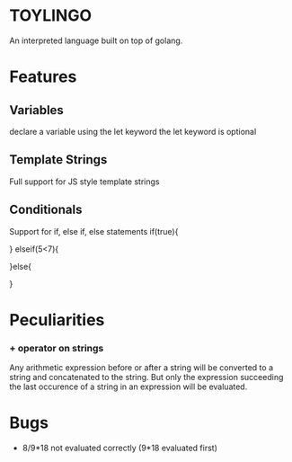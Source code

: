 # TOYLINGO
An interpreted language built on top of golang.

# Features

## Variables
declare a variable using the let keyword
the let keyword is optional

## Template Strings
Full support for JS style template strings

## Conditionals
Support for if, else if, else statements
if(true){

} elseif(5<7){

}else{
    
}



# Peculiarities

### + operator on strings
Any arithmetic expression before or after a string will be converted to a string and concatenated to the string. 
But only the expression succeeding the last occurence of a string in an expression will be evaluated.


# Bugs
 
* 8/9\*18 not evaluated correctly (9*18 evaluated first)
